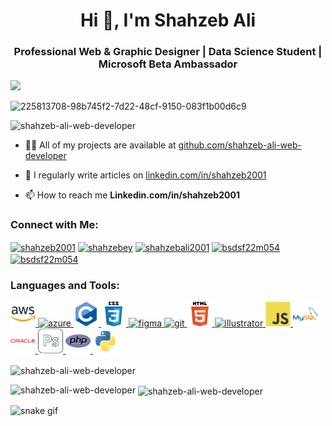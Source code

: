 <h1 align="center">Hi 👋, I'm Shahzeb Ali</h1>
<h3 align="center">Professional Web & Graphic Designer | Data Science Student | Microsoft Beta Ambassador</h3>
  <a>
    <img src="https://readme-typing-svg.demolab.com?font=Fira+Code&pause=1000&width=435&lines=I'm+Data+Scientist;;Data+Enthusiast&font=Fira%20Code&center=true&width=600&height=45&color=9e4c98&vCenter=true&pause=100&size=22" /></a>

![225813708-98b745f2-7d22-48cf-9150-083f1b00d6c9](https://github.com/Shahzeb-Ali-Web-Developer/Shahzeb-Ali-Web-Developer/assets/126076773/5fcb2a7b-f233-4737-98bb-3cbe9b102feb)


<p align="left"> <img src="https://komarev.com/ghpvc/?username=shahzeb-ali-web-developer&label=Profile%20views&color=0e75b6&style=flat" alt="shahzeb-ali-web-developer" /> </p>

- 👨‍💻 All of my projects are available at [github.com/shahzeb-ali-web-developer](github.com/shahzeb-ali-web-developer)

- 📝 I regularly write articles on [linkedin.com/in/shahzeb2001](linkedin.com/in/shahzeb2001)

- 📫 How to reach me **Linkedin.com/in/shahzeb2001**

<h3 align="left">Connect with Me:</h3>
<p align="left">
<a href="https://linkedin.com/in/shahzeb2001" target="blank"><img align="center" src="https://raw.githubusercontent.com/rahuldkjain/github-profile-readme-generator/master/src/images/icons/Social/linked-in-alt.svg" alt="shahzeb2001" height="30" width="40" /></a>
<a href="https://instagram.com/shahzebey" target="blank"><img align="center" src="https://raw.githubusercontent.com/rahuldkjain/github-profile-readme-generator/master/src/images/icons/Social/instagram.svg" alt="shahzebey" height="30" width="40" /></a>
<a href="https://www.youtube.com/c/shahzebali2001" target="blank"><img align="center" src="https://raw.githubusercontent.com/rahuldkjain/github-profile-readme-generator/master/src/images/icons/Social/youtube.svg" alt="shahzebali2001" height="30" width="40" /></a>
<a href="https://www.hackerrank.com/bsdsf22m054" target="blank"><img align="center" src="https://raw.githubusercontent.com/rahuldkjain/github-profile-readme-generator/master/src/images/icons/Social/hackerrank.svg" alt="bsdsf22m054" height="30" width="40" /></a>
<a href="https://codeforces.com/profile/bsdsf22m054" target="blank"><img align="center" src="https://raw.githubusercontent.com/rahuldkjain/github-profile-readme-generator/master/src/images/icons/Social/codeforces.svg" alt="bsdsf22m054" height="30" width="40" /></a>
</p>

<h3 align="left">Languages and Tools:</h3>
<p align="left"> <a href="https://aws.amazon.com" target="_blank" rel="noreferrer"> <img src="https://raw.githubusercontent.com/devicons/devicon/master/icons/amazonwebservices/amazonwebservices-original-wordmark.svg" alt="aws" width="40" height="40"/> </a> <a href="https://azure.microsoft.com/en-in/" target="_blank" rel="noreferrer"> <img src="https://www.vectorlogo.zone/logos/microsoft_azure/microsoft_azure-icon.svg" alt="azure" width="40" height="40"/> </a> <a href="https://www.cprogramming.com/" target="_blank" rel="noreferrer"> <img src="https://raw.githubusercontent.com/devicons/devicon/master/icons/c/c-original.svg" alt="c" width="40" height="40"/> </a> <a href="https://www.w3schools.com/css/" target="_blank" rel="noreferrer"> <img src="https://raw.githubusercontent.com/devicons/devicon/master/icons/css3/css3-original-wordmark.svg" alt="css3" width="40" height="40"/> </a> <a href="https://www.figma.com/" target="_blank" rel="noreferrer"> <img src="https://www.vectorlogo.zone/logos/figma/figma-icon.svg" alt="figma" width="40" height="40"/> </a> <a href="https://git-scm.com/" target="_blank" rel="noreferrer"> <img src="https://www.vectorlogo.zone/logos/git-scm/git-scm-icon.svg" alt="git" width="40" height="40"/> </a> <a href="https://www.w3.org/html/" target="_blank" rel="noreferrer"> <img src="https://raw.githubusercontent.com/devicons/devicon/master/icons/html5/html5-original-wordmark.svg" alt="html5" width="40" height="40"/> </a> <a href="https://www.adobe.com/in/products/illustrator.html" target="_blank" rel="noreferrer"> <img src="https://www.vectorlogo.zone/logos/adobe_illustrator/adobe_illustrator-icon.svg" alt="illustrator" width="40" height="40"/> </a> <a href="https://developer.mozilla.org/en-US/docs/Web/JavaScript" target="_blank" rel="noreferrer"> <img src="https://raw.githubusercontent.com/devicons/devicon/master/icons/javascript/javascript-original.svg" alt="javascript" width="40" height="40"/> </a> <a href="https://www.mysql.com/" target="_blank" rel="noreferrer"> <img src="https://raw.githubusercontent.com/devicons/devicon/master/icons/mysql/mysql-original-wordmark.svg" alt="mysql" width="40" height="40"/> </a> <a href="https://www.oracle.com/" target="_blank" rel="noreferrer"> <img src="https://raw.githubusercontent.com/devicons/devicon/master/icons/oracle/oracle-original.svg" alt="oracle" width="40" height="40"/> </a> <a href="https://www.photoshop.com/en" target="_blank" rel="noreferrer"> <img src="https://raw.githubusercontent.com/devicons/devicon/master/icons/photoshop/photoshop-line.svg" alt="photoshop" width="40" height="40"/> </a> <a href="https://www.php.net" target="_blank" rel="noreferrer"> <img src="https://raw.githubusercontent.com/devicons/devicon/master/icons/php/php-original.svg" alt="php" width="40" height="40"/> </a> <a href="https://www.python.org" target="_blank" rel="noreferrer"> <img src="https://raw.githubusercontent.com/devicons/devicon/master/icons/python/python-original.svg" alt="python" width="40" height="40"/> </a> </p>

<p><img align="center" src="https://github-readme-streak-stats.herokuapp.com/?user=shahzeb-ali-web-developer&" alt="shahzeb-ali-web-developer" /></p>
<p><img align="left" src="https://github-readme-stats.vercel.app/api/top-langs?username=shahzeb-ali-web-developer&show_icons=true&locale=en&layout=compact" alt="shahzeb-ali-web-developer" /></p>

<p>&nbsp;<img align="center" src="https://github-readme-stats.vercel.app/api?username=shahzeb-ali-web-developer&show_icons=true&locale=en" alt="shahzeb-ali-web-developer" /></p>





![snake gif](https://github.com/Shahzeb-Ali-Web-Developer/Shahzeb-Ali-Web-Developer/blob/output/github-snake-dark.svg)

